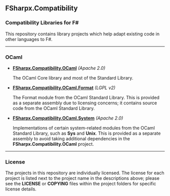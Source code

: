 ## FSharpx.Compatibility
### Compatibility Libraries for F# ###

This repository contains library projects which help adapt existing code in other languages to F#.


---
### OCaml

* **[FSharpx.Compatibility.OCaml](https://nuget.org/packages/FSharpx.Compatibility.OCaml)** *(Apache 2.0)*

  The OCaml Core library and most of the Standard Library.

* **[FSharpx.Compatibility.OCaml.Format](https://nuget.org/packages/FSharpx.Compatibility.OCaml.Format)** *(LGPL v2)*

  The Format module from the OCaml Standard Library. This is provided as a separate assembly due to licensing concerns; it contains source code from the OCaml Standard Library.

* **[FSharpx.Compatibility.OCaml.System](https://nuget.org/packages/FSharpx.Compatibility.OCaml.System)** *(Apache 2.0)*

  Implementations of certain system-related modules from the OCaml Standard Library, such as **Sys** and **Unix**. This is provided as a separate assembly to avoid taking additional dependencies in the **FSharpx.Compatibility.OCaml** project.


---
### License

The projects in this repository are individually licensed. The license for each project is listed next to the project name in the descriptions above; please see the **LICENSE** or **COPYING** files within the project folders for specific license details.
